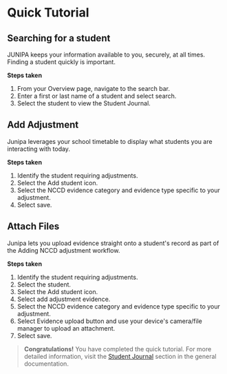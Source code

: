 # Quick Tutorial

## Searching for a student

JUNIPA keeps your information available to you, securely, at all times. Finding a student quickly is important.

**Steps taken**

1. From your Overview page, navigate to the search bar.
2. Enter a first or last name of a student and select search.
3. Select the student to view the Student Journal.

## Add Adjustment

Junipa leverages your school timetable to display what students you are interacting with today.

**Steps taken**

1. Identify the student requiring adjustments.
2. Select the Add student icon.
3. Select the NCCD evidence category and evidence type specific to your adjustment.
4. Select save.

## Attach Files

Junipa lets you upload evidence straight onto a student's record as part of the Adding NCCD adjustment workflow.

**Steps taken**

1. Identify the student requiring adjustments.
2. Select the student.
3. Select the Add student icon.
4. Select add adjustment evidence.
5. Select the NCCD evidence category and evidence type specific to your adjustment.
6. Select Evidence upload button and use your device's camera/file manager to upload an attachment.
7. Select save.

> **Congratulations!** You have completed the quick tutorial. For more detailed information, visit the [Student Journal](docs/general#searching-for-a-student) section in the general documentation.
